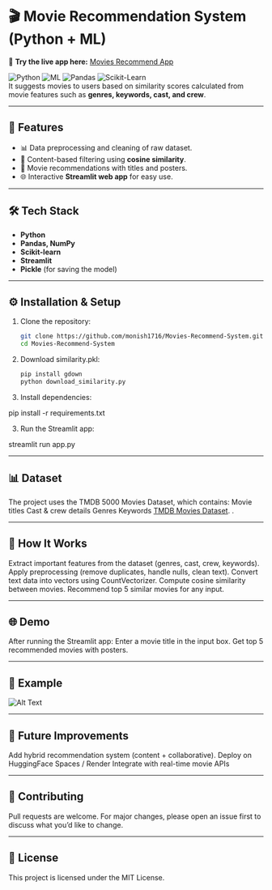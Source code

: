 # 🎬 Movie Recommendation System (Python + ML)
🚀 **Try the live app here:** [Movies Recommend App](https://movies-recommend-system-monish.streamlit.app)



![Python](https://img.shields.io/badge/Language-Python-blue)
![ML](https://img.shields.io/badge/Domain-Machine_Learning-green)
![Pandas](https://img.shields.io/badge/Library-Pandas-yellow)
![Scikit-Learn](https://img.shields.io/badge/Library-Scikit--Learn-orange)  
It suggests movies to users based on similarity scores calculated from movie features such as **genres, keywords, cast, and crew**.

---

## 🚀 Features
- 📊 Data preprocessing and cleaning of raw dataset.  
- 🧮 Content-based filtering using **cosine similarity**.  
- 🎥 Movie recommendations with titles and posters.  
- 🌐 Interactive **Streamlit web app** for easy use.  

---

## 🛠️ Tech Stack
- **Python**
- **Pandas, NumPy**
- **Scikit-learn**
- **Streamlit**
- **Pickle** (for saving the model)

---

## ⚙️ Installation & Setup
1. Clone the repository:
   ```bash
   git clone https://github.com/monish1716/Movies-Recommend-System.git
   cd Movies-Recommend-System

2. Download similarity.pkl:
   ```bash
   pip install gdown
   python download_similarity.py
   
4. Install dependencies:

pip install -r requirements.txt

3. Run the Streamlit app:

streamlit run app.py

---

## 📊 Dataset

The project uses the TMDB 5000 Movies Dataset, which contains:
Movie titles
Cast & crew details
Genres
Keywords
[TMDB Movies Dataset](https://www.kaggle.com/datasets/tmdb/tmdb-movie-metadata).
.

---

## 🎯 How It Works

Extract important features from the dataset (genres, cast, crew, keywords).
Apply preprocessing (remove duplicates, handle nulls, clean text).
Convert text data into vectors using CountVectorizer.
Compute cosine similarity between movies.
Recommend top 5 similar movies for any input.

---

## 🌐 Demo

After running the Streamlit app:
Enter a movie title in the input box.
Get top 5 recommended movies with posters.

---

## 📌 Example

![Alt Text](images/mrs.png)

---

## 🔮 Future Improvements
Add hybrid recommendation system (content + collaborative).
Deploy on HuggingFace Spaces / Render
Integrate with real-time movie APIs

---

## 🤝 Contributing

Pull requests are welcome.
For major changes, please open an issue first to discuss what you’d like to change.

---

## 📜 License

This project is licensed under the MIT License.
